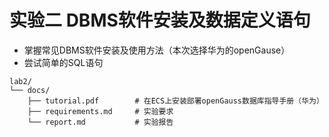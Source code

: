 # 实验二  DBMS软件安装及数据定义语句

- 掌握常见DBMS软件安装及使用方法（本次选择华为的openGause）
- 尝试简单的SQL语句

```shell
lab2/
└── docs/
    ├── tutorial.pdf        # 在ECS上安装部署openGauss数据库指导手册（华为）
    ├── requirements.md     # 实验要求
    └── report.md           # 实验报告
```